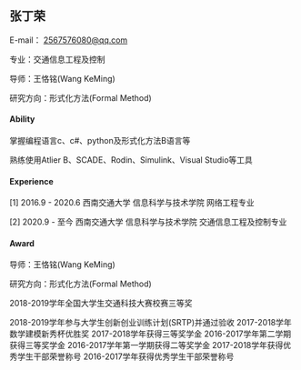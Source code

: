 ## 张丁荣

E-mail： 2567576080@qq.com

专业：交通信息工程及控制

导师：王恪铭(Wang KeMing)

研究方向：形式化方法(Formal Method)

#### Ability

掌握编程语言c、c#、python及形式化方法B语言等

熟练使用Atlier B、SCADE、Rodin、Simulink、Visual Studio等工具


#### Experience

[1] 2016.9 - 2020.6 西南交通大学 信息科学与技术学院 网络工程专业

[2] 2020.9 - 至今 西南交通大学 信息科学与技术学院 交通信息工程及控制专业


#### Award

导师：王恪铭(Wang KeMing)

研究方向：形式化方法(Formal Method)

2018-2019学年全国大学生交通科技大赛校赛三等奖

2018-2019学年参与大学生创新创业训练计划(SRTP)并通过验收
2017-2018学年数学建模新秀杯优胜奖
2017-2018学年获得三等奖学金
2016-2017学年第二学期获得三等奖学金
2016-2017学年第一学期获得二等奖学金
2017-2018学年获得优秀学生干部荣誉称号
2016-2017学年获得优秀学生干部荣誉称号



